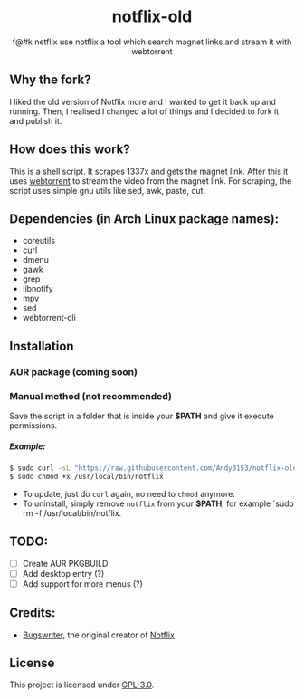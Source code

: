 <!-- vim: set fenc=utf-8 ts=2 sw=0 sts=0 sr et si tw=0 fdm=marker fmr={{{,}}}: -->
<h1 align="center">notflix-old</h1>
<p align="center">f@#k netflix use notflix a tool which search magnet links and stream it with webtorrent</p>

## Why the fork?
I liked the old version of Notflix more and I wanted to get it back up and running.
Then, I realised I changed a lot of things and I decided to fork it and publish it.

## How does this work?

This is a shell script. It scrapes 1337x and gets the magnet link.
After this it uses [webtorrent](https://webtorrent.io/) to stream the video from the magnet link.
For scraping, the script uses simple gnu utils like sed, awk, paste, cut.


## Dependencies (in Arch Linux package names):
- coreutils
- curl
- dmenu
- gawk
- grep
- libnotify
- mpv
- sed
- webtorrent-cli

## Installation

### AUR package (coming soon)

### Manual method (not recommended)
Save the script in a folder that is inside your **$PATH** and give it execute permissions.

##### Example:
```sh
$ sudo curl -sL "https://raw.githubusercontent.com/Andy3153/notflix-old/master/notflix" -o /usr/local/bin/notflix
$ sudo chmod +x /usr/local/bin/notflix
```
- To update, just do `curl` again, no need to `chmod` anymore.
- To uninstall, simply remove `notflix` from your **$PATH**, for example `sudo rm -f /usr/local/bin/notflix.

## TODO:
- [ ] Create AUR PKGBUILD
- [ ] Add desktop entry (?)
- [ ] Add support for more menus (?)

## Credits:
- [Bugswriter](https://github.com/Bugswriter), the original creator of [Notflix](https://github.com/Bugswriter/notflix)

## License
This project is licensed under [GPL-3.0](https://raw.githubusercontent.com/Illumina/licenses/master/gpl-3.0.txt).

